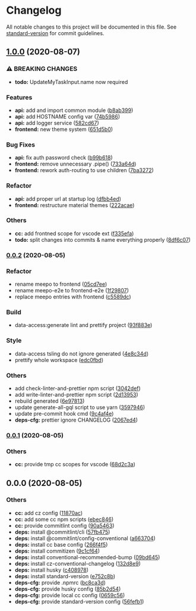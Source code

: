 # Changelog

All notable changes to this project will be documented in this file. See [standard-version](https://github.com/conventional-changelog/standard-version) for commit guidelines.

## [1.0.0](https://github.com/AmirAlOmari/nx-nest-ng-gql-monorepo/compare/0.0.2...1.0.0) (2020-08-07)


### ⚠ BREAKING CHANGES

* **todo:** UpdateMyTaskInput.name now required

### Features

* **api:** add and import common module ([b8ab399](https://github.com/AmirAlOmari/nx-nest-ng-gql-monorepo/commit/b8ab399291acd1529ec11bbf514986a9fa5437da))
* **api:** add HOSTNAME config var ([74b5986](https://github.com/AmirAlOmari/nx-nest-ng-gql-monorepo/commit/74b5986d6322285407272dba323113e03218f040))
* **api:** add logger service ([582cd67](https://github.com/AmirAlOmari/nx-nest-ng-gql-monorepo/commit/582cd673387958fa52adbd149ddc96ea1daaa149))
* **frontend:** new theme system ([651d5b0](https://github.com/AmirAlOmari/nx-nest-ng-gql-monorepo/commit/651d5b0e5f86a6e3adf42496eee15f7f203c5604))


### Bug Fixes

* **api:** fix auth password check ([b99b618](https://github.com/AmirAlOmari/nx-nest-ng-gql-monorepo/commit/b99b618556ee3c7b635007b6c657ac7d29f94c7d))
* **frontend:** remove unnecessary .pipe() ([733a64d](https://github.com/AmirAlOmari/nx-nest-ng-gql-monorepo/commit/733a64d1e750490f9dc616f8fa3aef299c17483d))
* **frontend:** rework auth-routing to use children ([7ba3272](https://github.com/AmirAlOmari/nx-nest-ng-gql-monorepo/commit/7ba3272a161af9c8b09fef0f21cdb3aedcfd1bac))


### Refactor

* **api:** add proper url at startup log ([dfbb4ed](https://github.com/AmirAlOmari/nx-nest-ng-gql-monorepo/commit/dfbb4ed8ca8280f575e5a633c21a1b63754c87a5))
* **frontend:** restructure material themes ([222acae](https://github.com/AmirAlOmari/nx-nest-ng-gql-monorepo/commit/222acaef82f35b145d19d6414aecd032c7141086))


### Others

* **cc:** add frontned scope for vscode ext ([f335efa](https://github.com/AmirAlOmari/nx-nest-ng-gql-monorepo/commit/f335efabc74abeec2476d00bba5af35fb62c5a78))
* **todo:** split changes into commits & name everything properly ([8df6c07](https://github.com/AmirAlOmari/nx-nest-ng-gql-monorepo/commit/8df6c07f71370a9541937ebabfb96967e329cc57))

### [0.0.2](https://github.com/AmirAlOmari/nx-nest-ng-gql-monorepo/compare/0.0.1...0.0.2) (2020-08-05)


### Refactor

* rename meepo to frontend ([05cd7ee](https://github.com/AmirAlOmari/nx-nest-ng-gql-monorepo/commit/05cd7ee960995e935976639a54ba6705ae80017e))
* rename meepo-e2e to frontend-e2e ([1f29807](https://github.com/AmirAlOmari/nx-nest-ng-gql-monorepo/commit/1f29807c042fad58c945d1c7dc550ad3f44980d7))
* replace meepo entries with frontend ([c5589dc](https://github.com/AmirAlOmari/nx-nest-ng-gql-monorepo/commit/c5589dc63538644a35df9090eb0ec4911538b27e))


### Build

* data-access:generate lint and prettify project ([93f883e](https://github.com/AmirAlOmari/nx-nest-ng-gql-monorepo/commit/93f883e0211899b464541cd8d29483b26cd796c1))


### Style

* data-access tsling do not ignore generated ([4e8c34d](https://github.com/AmirAlOmari/nx-nest-ng-gql-monorepo/commit/4e8c34d5856d330caa15f7582922483f2ac7de12))
* prettify whole workspace ([edc0fbd](https://github.com/AmirAlOmari/nx-nest-ng-gql-monorepo/commit/edc0fbdd6533f23c93358b458ea23b81518646a6))


### Others

* add check-linter-and-prettier npm script ([3042def](https://github.com/AmirAlOmari/nx-nest-ng-gql-monorepo/commit/3042def510007d9b2e36be5e0e4c4bfe3f7333b7))
* add write-linter-and-prettier npm script ([2d13953](https://github.com/AmirAlOmari/nx-nest-ng-gql-monorepo/commit/2d139533d2e96179d960461ed82fcca7e57d180f))
* rebuild generated ([6e97813](https://github.com/AmirAlOmari/nx-nest-ng-gql-monorepo/commit/6e978139ca67e82d868d41b8bc9dc54c2f4e428c))
* update generate-all-gql script to use yarn ([3597946](https://github.com/AmirAlOmari/nx-nest-ng-gql-monorepo/commit/3597946142492284cd5f1e9dc2cfa30239cc02e5))
* update pre-commit hook cmd ([9c4af4e](https://github.com/AmirAlOmari/nx-nest-ng-gql-monorepo/commit/9c4af4e6ec93e09f776a6136330b9f1aae77a73f))
* **deps-cfg:** prettier ignore CHANGELOG ([2067ed4](https://github.com/AmirAlOmari/nx-nest-ng-gql-monorepo/commit/2067ed45dbda1a67900e096a8d65f66f2c38e28d))

### [0.0.1](https://github.com/AmirAlOmari/nx-nest-ng-gql-monorepo/compare/0.0.0...0.0.1) (2020-08-05)


### Others

* **cc:** provide tmp cc scopes for vscode ([68d2c3a](https://github.com/AmirAlOmari/nx-nest-ng-gql-monorepo/commit/68d2c3a4a9fa54f8263ad0bffe6950e874031830))

## 0.0.0 (2020-08-05)


### Others

* **cc:** add cz config ([11870ac](https://github.com/AmirAlOmari/nx-nest-ng-gql-monorepo/commit/11870ac1dcad27e228d0f2e82c480371d734c5f9))
* **cc:** add some cc npm scripts ([ebec846](https://github.com/AmirAlOmari/nx-nest-ng-gql-monorepo/commit/ebec846d7888c655b5e17f9832e7100769766b52))
* **cc:** provide commitlint config ([90a5463](https://github.com/AmirAlOmari/nx-nest-ng-gql-monorepo/commit/90a546332b74ea0a6b5bde5c4ebbfa37c5e84351))
* **deps:** install @commitlint/cli ([57fb475](https://github.com/AmirAlOmari/nx-nest-ng-gql-monorepo/commit/57fb4757a68f1fce228c01753030d52a3a6aad33))
* **deps:** install @commitlint/config-conventional ([a663704](https://github.com/AmirAlOmari/nx-nest-ng-gql-monorepo/commit/a663704da4810afda6b0b666342419aa07c11b3c))
* **deps:** install cc base config ([266f4f5](https://github.com/AmirAlOmari/nx-nest-ng-gql-monorepo/commit/266f4f55403a3502522590684ebe7bdf550aa6d2))
* **deps:** install commitizen ([9c1cf64](https://github.com/AmirAlOmari/nx-nest-ng-gql-monorepo/commit/9c1cf6434d9c4a7e3bfa7ba1b0275cab5b6dd91f))
* **deps:** install conventional-recommended-bump ([09bd645](https://github.com/AmirAlOmari/nx-nest-ng-gql-monorepo/commit/09bd645d88fed6e55b9f54851114aa94f98917fa))
* **deps:** install cz-conventional-changelog ([132d8e9](https://github.com/AmirAlOmari/nx-nest-ng-gql-monorepo/commit/132d8e90ab8099ebe5672be3442f33fc7d265497))
* **deps:** install husky ([c408978](https://github.com/AmirAlOmari/nx-nest-ng-gql-monorepo/commit/c4089788833fdcc9f4b16c094f9b9d5aaf2859f5))
* **deps:** install standard-version ([e752c8b](https://github.com/AmirAlOmari/nx-nest-ng-gql-monorepo/commit/e752c8b8267701ebc769932d262ee0e7b8a4df84))
* **deps-cfg:** provide .npmrc ([bc8ca3d](https://github.com/AmirAlOmari/nx-nest-ng-gql-monorepo/commit/bc8ca3d5ae905f084393174d852713667a405aee))
* **deps-cfg:** provide husky config ([85b2d54](https://github.com/AmirAlOmari/nx-nest-ng-gql-monorepo/commit/85b2d54508a8d9da2e7daeba2c4a3824f1c5d921))
* **deps-cfg:** provide local cc config ([0659c56](https://github.com/AmirAlOmari/nx-nest-ng-gql-monorepo/commit/0659c563adc932911adcf0024e891b9c61520be8))
* **deps-cfg:** provide standard-version config ([56fefb1](https://github.com/AmirAlOmari/nx-nest-ng-gql-monorepo/commit/56fefb1ba53529ddcf03281e2cec2554d9811d90))
